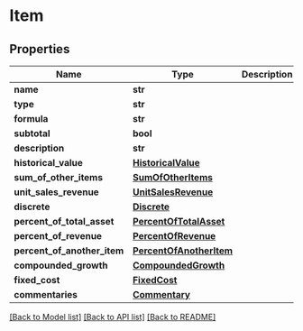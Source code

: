 # Item


## Properties
Name | Type | Description | Notes
------------ | ------------- | ------------- | -------------
**name** | **str** |  | 
**type** | **str** |  | 
**formula** | **str** |  | 
**subtotal** | **bool** |  | 
**description** | **str** |  | [optional] 
**historical_value** | [**HistoricalValue**](HistoricalValue.md) |  | [optional] 
**sum_of_other_items** | [**SumOfOtherItems**](SumOfOtherItems.md) |  | [optional] 
**unit_sales_revenue** | [**UnitSalesRevenue**](UnitSalesRevenue.md) |  | [optional] 
**discrete** | [**Discrete**](Discrete.md) |  | [optional] 
**percent_of_total_asset** | [**PercentOfTotalAsset**](PercentOfTotalAsset.md) |  | [optional] 
**percent_of_revenue** | [**PercentOfRevenue**](PercentOfRevenue.md) |  | [optional] 
**percent_of_another_item** | [**PercentOfAnotherItem**](PercentOfAnotherItem.md) |  | [optional] 
**compounded_growth** | [**CompoundedGrowth**](CompoundedGrowth.md) |  | [optional] 
**fixed_cost** | [**FixedCost**](FixedCost.md) |  | [optional] 
**commentaries** | [**Commentary**](Commentary.md) |  | [optional] 

[[Back to Model list]](../README.md#documentation-for-models) [[Back to API list]](../README.md#documentation-for-api-endpoints) [[Back to README]](../README.md)


